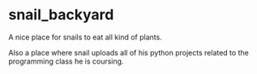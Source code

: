 # snail_backyard
A nice place for snails to eat all kind of plants.

Also a place where snail uploads all of his python projects related to the programming class he is coursing.
